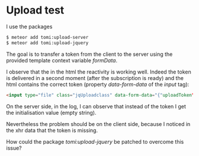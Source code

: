# Upload test

I use the packages
```bash
$ meteor add tomi:upload-server
$ meteor add tomi:upload-jquery
```

The goal is to transfer a token from the client to the server using the provided
template context variable *formData*.

I observe that the in the html the reactivity is working well. Indeed the token
is delivered in a second moment (after the subscription is ready) and the html
contains the correct token (property *data-form-data* of the *input* tag):
```html
<input type="file" class="jqUploadclass" data-form-data="{"uploadToken":"h9yswgraTLqxyyz4o"}">
```

On the server side, in the log, I can observe that instead of the token I get the
initialisation value (empty string).

Nevertheless the problem should be on the client side, because I noticed in the xhr
data that the token is missing.

How could the package *tomi:upload-jquery* be patched to overcome this issue?
